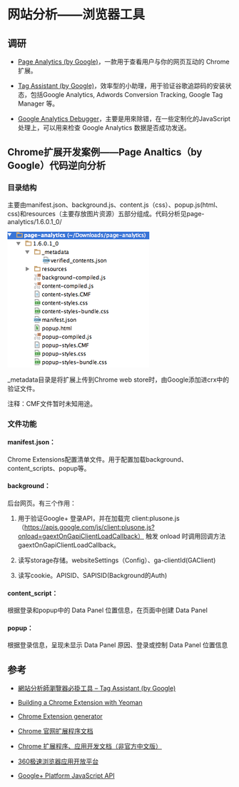 网站分析——浏览器工具
==========================

调研
---------------

- [Page Analytics (by Google)](https://chrome.google.com/webstore/detail/page-analytics-by-google/fnbdnhhicmebfgdgglcdacdapkcihcoh?hl=en)，一款用于查看用户与你的网页互动的 Chrome 扩展。

- [Tag Assistant (by Google)](https://chrome.google.com/webstore/detail/tag-assistant-by-google/kejbdjndbnbjgmefkgdddjlbokphdefk?utm_source=chrome-ntp-icon)，效率型的小助理，用于验证谷歌追踪码的安装状态，包括Google Analytics, Adwords Conversion Tracking, Google Tag Manager 等。

- [Google Analytics Debugger](https://chrome.google.com/webstore/detail/google-analytics-debugger/jnkmfdileelhofjcijamephohjechhna?utm_source=chrome-ntp-icon)，主要是用來除错，在一些定制化的JavaScript处理上，可以用来检查 Google Analytics 数据是否成功发送。


Chrome扩展开发案例——Page Analtics（by Google）代码逆向分析
---------------



### 目录结构

主要由manifest.json、background.js、content.js（css）、popup.js(html、css)和resources（主要存放图片资源）五部分组成。代码分析见page-analytics/1.6.0.1_0/

![image](./res/dir.png) 

_metadata目录是将扩展上传到Chrome web store时，由Google添加进crx中的验证文件。

注释：CMF文件暂时未知用途。

### 文件功能

#### manifest.json：
Chrome Extensions配置清单文件。用于配置加载background、content_scripts、popup等。

#### background：
后台网页。有三个作用：

1. 用于验证Google+ 登录API，并在加载完 client:plusone.js（https://apis.google.com/js/client:plusone.js?onload=gaextOnGapiClientLoadCallback） 触发 onload 时调用回调方法 gaextOnGapiClientLoadCallback。

2. 读写storage存储。websiteSettings（Config）、ga-clientId(GAClient)

3. 读写cookie。APISID、SAPISID(Background的Auth)

#### content_script：
根据登录和popup中的 Data Panel 位置信息，在页面中创建 Data Panel 

#### popup：
根据登录信息，呈现未显示 Data Panel 原因、登录或控制 Data Panel 位置信息


参考
---------------

- [網站分析師瀏覽器必掛工具 – Tag Assistant (by Google)](http://blog.wis.com.tw/2013/fay/tag-assistant-by-google/) 

- [Building a Chrome Extension with Yeoman](http://www.alolo.co/blog/2013/10/30/building-a-chrome-extension-with-yeoman)

- [Chrome Extension generator](https://github.com/yeoman/generator-chrome-extension)

- [Chrome 官网扩展程序文档](https://developer.chrome.com/extensions/extension)

- [Chrome 扩展程序、应用开发文档（非官方中文版）](https://code.google.com/p/crxdoczh/)

- [360极速浏览器应用开放平台](http://open.chrome.360.cn/extension_dev/overview.html)

- [Google+ Platform JavaScript API](https://developers.google.com/+/web/api/javascript?hl=zh-cn)

